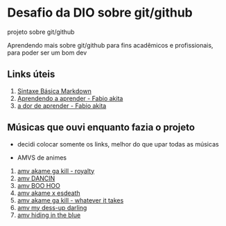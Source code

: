 # Desafio da DIO sobre git/github
projeto sobre git/github

Aprendendo mais sobre git/github para fins acadêmicos e profissionais, para poder ser um bom dev

## Links úteis 
1. [Sintaxe Básica Markdown](https://www.markdownguide.org/basic-syntax/)
2. [Aprendendo a aprender - Fabio akita](https://www.youtube.com/watch?v=oUPaJxk6TZ0)
3. [a dor de aprender - Fabio akita](https://www.youtube.com/watch?v=HEaIsKm-pao)

## Músicas que ouvi enquanto fazia o projeto 

- decidi colocar somente os links, melhor do que upar todas as músicas

- AMVS de animes

1. [amv akame ga kill - royalty](https://www.youtube.com/watch?v=v76BADJ054Y)
2. [amv DANCIN](https://www.youtube.com/watch?v=1FfKRywRoZo)
3. [amv BOO HOO](https://www.youtube.com/watch?v=sU4U9xLiiTM)
4. [amv akame x esdeath](https://www.youtube.com/watch?v=17f2tKux3XY)
5. [amv akame ga kill - whatever it takes](https://www.youtube.com/watch?v=hxAaOFHMTyc)
6. [amv my dess-up darling](https://www.youtube.com/watch?v=Pfl9Nn6bnDg)
7. [amv hiding in the blue](https://www.youtube.com/watch?v=MC3uf6WSwTs)

